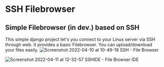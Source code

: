 
# SSH Filebrowser

## Simple Filebrowser (in dev.) based on SSH

This simple django project let's you connect to your Linux server via SSH through web. It provides a basic Filebrowser. You can upload/download your files easily.
![Screenshot 2022-04-10 at 10-49-18 SSH - File Browser](https://user-images.githubusercontent.com/76599854/162722273-b250e630-c4f0-4c47-9c98-0eda6eb07271.png)


![Screenshot 2022-04-11 at 12-32-57 SSHIDE - File Browser   IDE](https://user-images.githubusercontent.com/76599854/162722589-577e9c4c-0d43-4ac6-ab69-994b826362c2.png)
